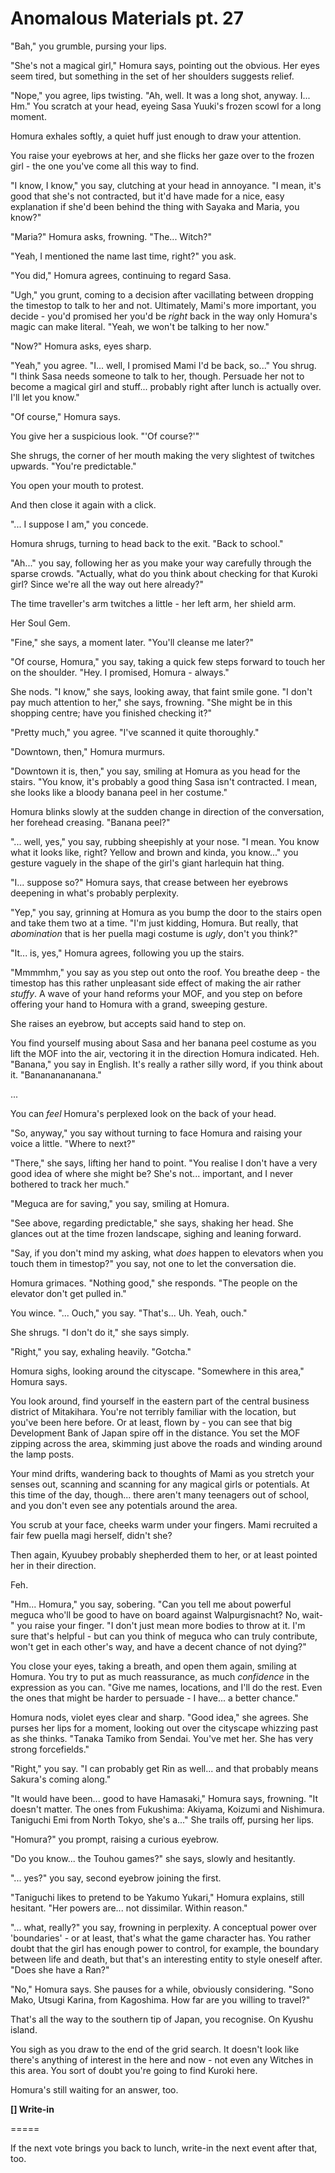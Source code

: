 # Anomalous Materials pt. 27

"Bah," you grumble, pursing your lips.

"She's not a magical girl," Homura says, pointing out the obvious. Her eyes seem tired, but something in the set of her shoulders suggests relief.

"Nope," you agree, lips twisting. "Ah, well. It was a long shot, anyway. I... Hm." You scratch at your head, eyeing Sasa Yuuki's frozen scowl for a long moment.

Homura exhales softly, a quiet huff just enough to draw your attention.

You raise your eyebrows at her, and she flicks her gaze over to the frozen girl - the one you've come all this way to find.

"I know, I know," you say, clutching at your head in annoyance. "I mean, it's good that she's not contracted, but it'd have made for a nice, easy explanation if she'd been behind the thing with Sayaka and Maria, you know?"

"Maria?" Homura asks, frowning. "The... Witch?"

"Yeah, I mentioned the name last time, right?" you ask.

"You did," Homura agrees, continuing to regard Sasa.

"Ugh," you grunt, coming to a decision after vacillating between dropping the timestop to talk to her and not. Ultimately, Mami's more important, you decide - you'd promised her you'd be *right* back in the way only Homura's magic can make literal. "Yeah, we won't be talking to her now."

"Now?" Homura asks, eyes sharp.

"Yeah," you agree. "I... well, I promised Mami I'd be back, so..." You shrug. "I think Sasa needs someone to talk to her, though. Persuade her not to become a magical girl and stuff... probably right after lunch is actually over. I'll let you know."

"Of course," Homura says.

You give her a suspicious look. "'Of course?'"

She shrugs, the corner of her mouth making the very slightest of twitches upwards. "You're predictable."

You open your mouth to protest.

And then close it again with a click.

"... I suppose I am," you concede.

Homura shrugs, turning to head back to the exit. "Back to school."

"Ah..." you say, following her as you make your way carefully through the sparse crowds. "Actually, what do you think about checking for that Kuroki girl? Since we're all the way out here already?"

The time traveller's arm twitches a little - her left arm, her shield arm.

Her Soul Gem.

"Fine," she says, a moment later. "You'll cleanse me later?"

"Of course, Homura," you say, taking a quick few steps forward to touch her on the shoulder. "Hey. I promised, Homura - always."

She nods. "I know," she says, looking away, that faint smile gone. "I don't pay much attention to her," she says, frowning. "She might be in this shopping centre; have you finished checking it?"

"Pretty much," you agree. "I've scanned it quite thoroughly."

"Downtown, then," Homura murmurs.

"Downtown it is, then," you say, smiling at Homura as you head for the stairs. "You know, it's probably a good thing Sasa isn't contracted. I mean, she looks like a bloody banana peel in her costume."

Homura blinks slowly at the sudden change in direction of the conversation, her forehead creasing. "Banana peel?"

"... well, yes," you say, rubbing sheepishly at your nose. "I mean. You know what it looks like, right? Yellow and brown and kinda, you know\..." you gesture vaguely in the shape of the girl's giant harlequin hat thing.

"I... suppose so?" Homura says, that crease between her eyebrows deepening in what's probably perplexity.

"Yep," you say, grinning at Homura as you bump the door to the stairs open and take them two at a time. "I'm just kidding, Homura. But really, that *abomination* that is her puella magi costume is *ugly*, don't you think?"

"It... is, yes," Homura agrees, following you up the stairs.

"Mmmmhm," you say as you step out onto the roof. You breathe deep - the timestop has this rather unpleasant side effect of making the air rather *stuffy*. A wave of your hand reforms your MOF, and you step on before offering your hand to Homura with a grand, sweeping gesture.

She raises an eyebrow, but accepts said hand to step on.

You find yourself musing about Sasa and her banana peel costume as you lift the MOF into the air, vectoring it in the direction Homura indicated. Heh. "Banana," you say in English. It's really a rather silly word, if you think about it. "Banananananana."

...

You can *feel* Homura's perplexed look on the back of your head.

"So, anyway," you say without turning to face Homura and raising your voice a little. "Where to next?"

"There," she says, lifting her hand to point. "You realise I don't have a very good idea of where she might be? She's not... important, and I never bothered to track her much."

"Meguca are for saving," you say, smiling at Homura.

"See above, regarding predictable," she says, shaking her head. She glances out at the time frozen landscape, sighing and leaning forward.

"Say, if you don't mind my asking, what *does* happen to elevators when you touch them in timestop?" you say, not one to let the conversation die.

Homura grimaces. "Nothing good," she responds. "The people on the elevator don't get pulled in."

You wince. "... Ouch," you say. "That's... Uh. Yeah, ouch."

She shrugs. "I don't do it," she says simply.

"Right," you say, exhaling heavily. "Gotcha."

Homura sighs, looking around the cityscape. "Somewhere in this area," Homura says.

You look around, find yourself in the eastern part of the central business district of Mitakihara. You're not terribly familiar with the location, but you've been here before. Or at least, flown by - you can see that big Development Bank of Japan spire off in the distance. You set the MOF zipping across the area, skimming just above the roads and winding around the lamp posts.

Your mind drifts, wandering back to thoughts of Mami as you stretch your senses out, scanning and scanning for any magical girls or potentials. At this time of the day, though... there aren't many teenagers out of school, and you don't even see any potentials around the area.

You scrub at your face, cheeks warm under your fingers. Mami recruited a fair few puella magi herself, didn't she?

Then again, Kyuubey probably shepherded them to her, or at least pointed her in their direction.

Feh.

"Hm... Homura," you say, sobering. "Can you tell me about powerful meguca who'll be good to have on board against Walpurgisnacht? No, wait-" you raise your finger. "I don't just mean more bodies to throw at it. I'm sure that's helpful - but can you think of meguca who can truly contribute, won't get in each other's way, and have a decent chance of not dying?"

You close your eyes, taking a breath, and open them again, smiling at Homura. You try to put as much reassurance, as much *confidence* in the expression as you can. "Give me names, locations, and I'll do the rest. Even the ones that might be harder to persuade - I have... a better chance."

Homura nods, violet eyes clear and sharp. "Good idea," she agrees. She purses her lips for a moment, looking out over the cityscape whizzing past as she thinks. "Tanaka Tamiko from Sendai. You've met her. She has very strong forcefields."

"Right," you say. "I can probably get Rin as well... and that probably means Sakura's coming along."

"It would have been... good to have Hamasaki," Homura says, frowning. "It doesn't matter. The ones from Fukushima: Akiyama, Koizumi and Nishimura. Taniguchi Emi from North Tokyo, she's a..." She trails off, pursing her lips.

"Homura?" you prompt, raising a curious eyebrow.

"Do you know\... the Touhou games?" she says, slowly and hesitantly.

"... yes?" you say, second eyebrow joining the first.

"Taniguchi likes to pretend to be Yakumo Yukari," Homura explains, still hesitant. "Her powers are... not dissimilar. Within reason."

"... what, really?" you say, frowning in perplexity. A conceptual power over 'boundaries' - or at least, that's what the game character has. You rather doubt that the girl has enough power to control, for example, the boundary between life and death, but that's an interesting entity to style oneself after. "Does she have a Ran?"

"No," Homura says. She pauses for a while, obviously considering. "Sono Mako, Utsugi Karina, from Kagoshima. How far are you willing to travel?"

That's all the way to the southern tip of Japan, you recognise. On Kyushu island.

You sigh as you draw to the end of the grid search. It doesn't look like there's anything of interest in the here and now - not even any Witches in this area. You sort of doubt you're going to find Kuroki here.

Homura's still waiting for an answer, too.

**\[] Write-in**

\=====​

If the next vote brings you back to lunch, write-in the next event after that, too.
